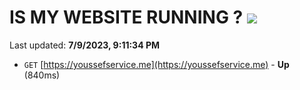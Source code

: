 # IS MY WEBSITE RUNNING ? [![](https://img.shields.io/static/v1?label=Sponsor&message=%E2%9D%A4&logo=GitHub&color=%23fe8e86)](https://github.com/sponsors/<username>)

Last updated: **7/9/2023, 9:11:34 PM**

- `GET` [https://youssefservice.me](https://youssefservice.me) - **Up** (840ms)
